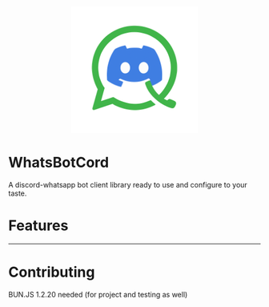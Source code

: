 <div style="text-align: center;">
  <img src="./.github/media/whatscord_logo.png" width="50%"></img>
</div>

# WhatsBotCord

A discord-whatsapp bot client library ready to use and configure to your taste.

# Features
---


# Contributing
BUN.JS 1.2.20 needed (for project and testing as well)

